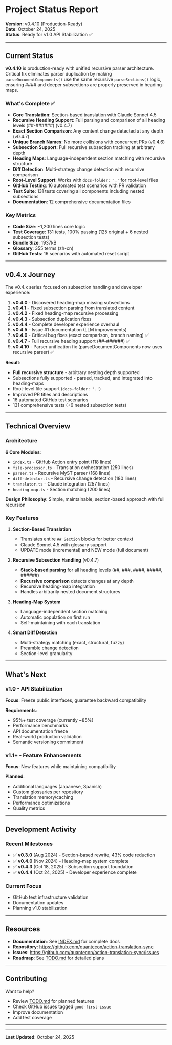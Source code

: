 # Project Status Report

**Version**: v0.4.10 (Production-Ready)  
**Date**: October 24, 2025  
**Status**: Ready for v1.0 API Stabilization ✅

---

## Current Status

**v0.4.10** is production-ready with unified recursive parser architecture. Critical fix eliminates parser duplication by making `parseDocumentComponents()` use the same recursive `parseSections()` logic, ensuring #### and deeper subsections are properly preserved in heading-maps.

### What's Complete ✅

- **Core Translation**: Section-based translation with Claude Sonnet 4.5
- **Recursive Heading Support**: Full parsing and comparison of all heading levels (##-######) (v0.4.7)
- **Exact Section Comparison**: Any content change detected at any depth (v0.4.7)
- **Unique Branch Names**: No more collisions with concurrent PRs (v0.4.6)
- **Subsection Support**: Full recursive subsection tracking at arbitrary depth
- **Heading Maps**: Language-independent section matching with recursive structure
- **Diff Detection**: Multi-strategy change detection with recursive comparison
- **Root-Level Support**: Works with `docs-folder: '.'` for root-level files
- **GitHub Testing**: 16 automated test scenarios with PR validation
- **Test Suite**: 131 tests covering all components including nested subsections
- **Documentation**: 12 comprehensive documentation files

### Key Metrics

- **Code Size**: ~1,200 lines core logic
- **Test Coverage**: 131 tests, 100% passing (125 original + 6 nested subsection tests)
- **Bundle Size**: 1937kB
- **Glossary**: 355 terms (zh-cn)
- **GitHub Tests**: 16 scenarios with automated reset script

---

## v0.4.x Journey

The v0.4.x series focused on subsection handling and developer experience:

1. **v0.4.0** - Discovered heading-map missing subsections
2. **v0.4.1** - Fixed subsection parsing from translated content
3. **v0.4.2** - Fixed heading-map recursive processing  
4. **v0.4.3** - Subsection duplication fixes
5. **v0.4.4** - Complete developer experience overhaul
6. **v0.4.5** - Issue #1 documentation (LLM improvements)
7. **v0.4.6** - Critical bug fixes (exact comparison, branch naming) ✅
8. **v0.4.7** - Full recursive heading support (##-######) ✅
9. **v0.4.10** - Parser unification fix (parseDocumentComponents now uses recursive parser) ✅

**Result**: 
- **Full recursive structure** - arbitrary nesting depth supported
- Subsections fully supported - parsed, tracked, and integrated into heading-maps
- Root-level file support (`docs-folder: '.'`)
- Improved PR titles and descriptions
- 16 automated GitHub test scenarios
- 131 comprehensive tests (+6 nested subsection tests)

---

## Technical Overview

### Architecture

**6 Core Modules**:
- `index.ts` - GitHub Action entry point (118 lines)
- `file-processor.ts` - Translation orchestration (250 lines)
- `parser.ts` - Recursive MyST parser (168 lines)
- `diff-detector.ts` - Recursive change detection (180 lines)
- `translator.ts` - Claude integration (257 lines)
- `heading-map.ts` - Section matching (200 lines)

**Design Philosophy**: Simple, maintainable, section-based approach with full recursion

### Key Features

1. **Section-Based Translation**
   - Translates entire `## Section` blocks for better context
   - Claude Sonnet 4.5 with glossary support
   - UPDATE mode (incremental) and NEW mode (full document)

2. **Recursive Subsection Handling** (v0.4.7)
   - **Stack-based parsing** for all heading levels (##, ###, ####, #####, ######)
   - **Recursive comparison** detects changes at any depth
   - Recursive heading-map integration
   - Handles arbitrarily nested document structures

3. **Heading-Map System**
   - Language-independent section matching
   - Automatic population on first run
   - Self-maintaining with each translation

4. **Smart Diff Detection**
   - Multi-strategy matching (exact, structural, fuzzy)
   - Preamble change detection
   - Section-level granularity

---

## What's Next

### v1.0 - API Stabilization

**Focus**: Freeze public interfaces, guarantee backward compatibility

**Requirements**:
- 95%+ test coverage (currently ~85%)
- Performance benchmarks
- API documentation freeze
- Real-world production validation
- Semantic versioning commitment

### v1.1+ - Feature Enhancements

**Focus**: New features while maintaining compatibility

**Planned**:
- Additional languages (Japanese, Spanish)
- Custom glossaries per repository
- Translation memory/caching
- Performance optimizations
- Quality metrics

---

## Development Activity

### Recent Milestones

- ✅ **v0.3.0** (Aug 2024) - Section-based rewrite, 43% code reduction
- ✅ **v0.4.0** (Nov 2024) - Heading-map system complete
- ✅ **v0.4.3** (Oct 18, 2025) - Subsection support foundation
- ✅ **v0.4.4** (Oct 24, 2025) - Developer experience complete

### Current Focus

- GitHub test infrastructure validation
- Documentation updates
- Planning v1.0 stabilization

---

## Resources

- **Documentation**: See [INDEX.md](INDEX.md) for complete docs
- **Repository**: https://github.com/quantecon/action-translation-sync
- **Issues**: https://github.com/quantecon/action-translation-sync/issues
- **Roadmap**: See [TODO.md](TODO.md) for detailed plans

---

## Contributing

Want to help?
- Review [TODO.md](TODO.md) for planned features
- Check GitHub issues tagged `good-first-issue`
- Improve documentation
- Add test coverage

---

---

**Last Updated**: October 24, 2025
```
